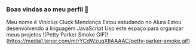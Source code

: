### Boas vindas ao meu perfil 🚙
Meu nome é Vinicius Cluck Mendonça
Estou estudando no Alura
Estou desenvolvendo a linguagem JavaScript
Uso este espaço para organizar meus projetos
![Petty Parker Smoke GIF]!(https://media1.tenor.com/m/rYCdWzuqXIIAAAAC/petty-parker-smoke.gif)
